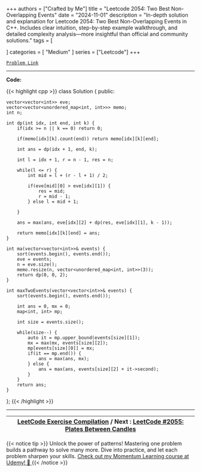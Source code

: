
+++
authors = ["Crafted by Me"]
title = "Leetcode 2054: Two Best Non-Overlapping Events"
date = "2024-11-01"
description = "In-depth solution and explanation for Leetcode 2054: Two Best Non-Overlapping Events in C++. Includes clear intuition, step-by-step example walkthrough, and detailed complexity analysis—more insightful than official and community solutions."
tags = [
    
]
categories = [
    "Medium"
]
series = ["Leetcode"]
+++



[`Problem Link`](https://leetcode.com/problems/two-best-non-overlapping-events/description/)

---

**Code:**

{{< highlight cpp >}}
class Solution {
public:
    
    vector<vector<int>> eve;
    vector<vector<unordered_map<int, int>>> memo;
    int n;
    
    int dp(int idx, int end, int k) {
        if(idx >= n || k == 0) return 0;
        
        if(memo[idx][k].count(end)) return memo[idx][k][end];
        
        int ans = dp(idx + 1, end, k);
        
        int l = idx + 1, r = n - 1, res = n;
        
        while(l <= r) {
            int mid = l + (r - l + 1) / 2;
            
            if(eve[mid][0] > eve[idx][1]) {
                res = mid;
                r = mid - 1;
            } else l = mid + 1;
            
        }
        
        ans = max(ans, eve[idx][2] + dp(res, eve[idx][1], k - 1));
        
        return memo[idx][k][end] = ans;
    }
    
    int ma(vector<vector<int>>& events) {
        sort(events.begin(), events.end());
        eve = events;
        n = eve.size();
        memo.resize(n, vector<unordered_map<int, int>>(3));
        return dp(0, 0, 2);        
    }
    
    int maxTwoEvents(vector<vector<int>>& events) {
        sort(events.begin(), events.end());
        
        int ans = 0, mx = 0;
        map<int, int> mp;
        
        int size = events.size();
        
        while(size--) {
            auto it = mp.upper_bound(events[size][1]);
            mx = max(mx, events[size][2]);
            mp[events[size][0]] = mx;
            if(it == mp.end()) {
                ans = max(ans, mx);
            } else {
                ans = max(ans, events[size][2] + it->second);
            }
        }
        return ans;
    }
};
{{< /highlight >}}


---

| [LeetCode Exercise Compilation](https://grid47.xyz/leetcode/) / Next : [LeetCode #2055: Plates Between Candles](https://grid47.xyz/posts/leetcode_2055) |
| --- |
{{< notice tip >}}
Unlock the power of patterns! Mastering one problem builds a pathway to solve many more. Dive into practice, and let each problem sharpen your skills. [Check out my Momentum Learning course at Udemy! 🚀 ](https://www.udemy.com/course/algorithms-and-data-structures-in-cpp/)
{{< /notice >}}

